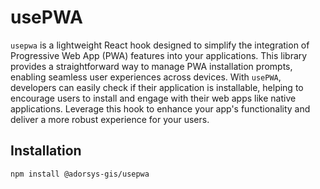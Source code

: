 # usePWA

`usepwa` is a lightweight React hook designed to simplify the integration of Progressive Web App (PWA) features into your applications. This library provides a straightforward way to manage PWA installation prompts, enabling seamless user experiences across devices. With `usePWA`, developers can easily check if their application is installable, helping to encourage users to install and engage with their web apps like native applications. Leverage this hook to enhance your app's functionality and deliver a more robust experience for your users.

## Installation

```bash
npm install @adorsys-gis/usepwa
```
